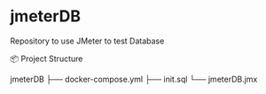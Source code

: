 # jmeterDB
Repository to use JMeter to test Database

📦 Project Structure

jmeterDB
├── docker-compose.yml
├── init.sql
└── jmeterDB.jmx


